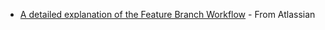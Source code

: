 * [A detailed explanation of the Feature Branch Workflow](https://www.atlassian.com/git/tutorials/comparing-workflows#feature-branch-workflow) - From Atlassian
